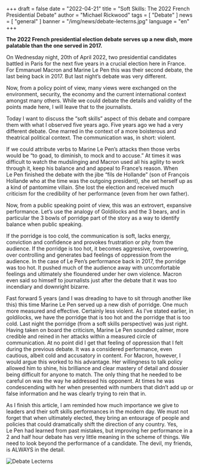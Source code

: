 +++
draft = false
date = "2022-04-21"
title = "Soft Skills: The 2022 French Presidential Debate"
author = "Michael Rickwood"
tags = [ "Debate" ]
news = [ "general" ]
banner = "/img/news/debate-lecterns.jpg"
language = "en"
+++

**The 2022 French presidential election debate serves up a new dish, more palatable than the one served in 2017.**

On Wednesday night, 20th of April 2022, two presidential candidates battled in Paris for the next five years in a crucial election here in France. For Emmanuel Macron and Marine Le Pen this was their second debate, the last being back in 2017. But last night’s debate was very different. 
 
Now, from a policy point of view, many views were exchanged on the environment, security, the economy and the current international context amongst many others. While we could debate the details and validity of the points made here, I will leave that to the journalists.
 
Today I want to discuss the “soft skills” aspect of this debate and compare them with what I observed five years ago. Five years ago we had a very different debate. One marred in the context of a more boisterous and theatrical political context. The communication was, in short: violent. 
 
If we could attribute verbs to Marine Le Pen’s attacks then those verbs would be “to goad, to diminish, to mock and to accuse.” At times it was difficult to watch the mudslinging and Macron used all his agility to work through it, keep his balance and and appeal to France’s reason. When Le Pen finished the debate with the jibe “fils de Hollande” (son of François Hollande who at the time was the outgoing president), she set herself up as a kind of pantomime villain. She lost the election and received much criticism for the credibility of her performance (even from her own father).
 
Now, from a public speaking point of view, this was an extrovert, expansive performance. Let’s use the analogy of Goldilocks and the 3 bears, and in particular the 3 bowls of porridge part of the story as a way to identify balance when public speaking. 
 
If the porridge is too cold, the communication is soft, lacks energy, conviction and confidence and provokes frustration or pity from the audience. If the porridge is too hot, it becomes aggressive, overpowering, over controlling and generates bad feelings of oppression from the audience. In the case of Le Pen’s performance back in 2017, the porridge was too hot. It pushed much of the audience away with uncomfortable feelings and ultimately she floundered under her own violence. Macron even said so himself to journalists just after the debate that it was too incendiary and downright bizarre.
 
Fast forward 5 years (and I was dreading to have to sit through another like this) this time Marine Le Pen served up a new dish of porridge. One much more measured and effective. Certainly less violent. As I’ve stated earlier, in goldilocks, we have the porridge that is too hot and the porridge that is too cold. Last night the porridge (from a soft skills perspective) was just right. Having taken on board the criticism, Marine Le Pen sounded calmer, more credible and reined in her attacks within a measured circle of communication. At no point did I get that feeling of oppression that I felt during the previous debate. It was a considered performance, even cautious, albeit cold and accusatory in content. For Macron, however, I would argue this worked to his advantage. Her willingness to talk policy allowed him to shine, his brilliance and clear mastery of detail and dossier being difficult for anyone to match. The only thing that he needed to be careful on was the way he addressed his opponent. At times he was condescending with her when presented with numbers that didn’t add up or false information and he was clearly trying to rein that in. 
 
As I finish this article, I am reminded how much importance we give to leaders and their soft skills performances in the modern day. We must not forget that when ultimately elected, they bring an entourage of people and policies that could dramatically shift the direction of any country. Yes, Le Pen had learned from past mistakes, but improving her performance in a 2 and half hour debate has very little meaning in the scheme of things. We need to look beyond the performance of a candidate. The devil, my friends, is ALWAYS in the detail.  

![Debate Lecterns](/img/news/debate-lecterns.jpg)